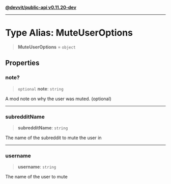 [**@devvit/public-api v0.11.20-dev**](../../README.md)

---

# Type Alias: MuteUserOptions

> **MuteUserOptions** = `object`

## Properties

<a id="note"></a>

### note?

> `optional` **note**: `string`

A mod note on why the user was muted. (optional)

---

<a id="subredditname"></a>

### subredditName

> **subredditName**: `string`

The name of the subreddit to mute the user in

---

<a id="username"></a>

### username

> **username**: `string`

The name of the user to mute
